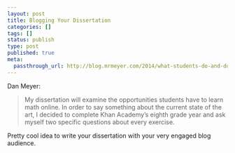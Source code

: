```yaml
---
layout: post
title: Blogging Your Dissertation
categories: []
tags: []
status: publish
type: post
published: true
meta:
  passthrough_url: http://blog.mrmeyer.com/2014/what-students-do-and-dont-do-in-khan-academy/
---
```


Dan Meyer:


>My dissertation will examine the opportunities students have to learn math online. In order to say something about the current state of the art, I decided to complete Khan Academy’s eighth grade year and ask myself two specific questions about every exercise.



Pretty cool idea to write your dissertation with your very engaged blog audience.
